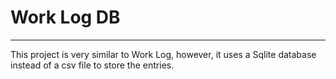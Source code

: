 # Work Log DB
---
This project is very similar to Work Log, however, it uses a Sqlite database instead of a csv file to store the entries.